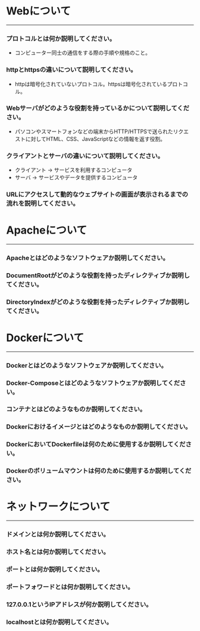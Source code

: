 # Webについて
---
### プロトコルとは何か説明してください。
- コンピューター同士の通信をする際の手順や規格のこと。


### httpとhttpsの違いについて説明してください。
- httpは暗号化されていないプロトコル。httpsは暗号化されているプロトコル。


### Webサーバがどのような役割を持っているかについて説明してください。
- パソコンやスマートフォンなどの端末からHTTP/HTTPSで送られたリクエストに対してHTML、CSS、JavaScriptなどの情報を返す役割。


### クライアントとサーバの違いについて説明してください。
- クライアント → サービスを利用するコンピュータ
- サーバ → サービスやデータを提供するコンピュータ


### URLにアクセスして動的なウェブサイトの画面が表示されるまでの流れを説明してください。




# Apacheについて
---
### Apacheとはどのようなソフトウェアか説明してください。



### DocumentRootがどのような役割を持ったディレクティブか説明してください。



### DirectoryIndexがどのような役割を持ったディレクティブか説明してください。





# Dockerについて
---
### Dockerとはどのようなソフトウェアか説明してください。



### Docker-Composeとはどのようなソフトウェアか説明してください。



### コンテナとはどのようなものか説明してください。



### Dockerにおけるイメージとはどのようなものか説明してください。



### DockerにおいてDockerfileは何のために使用するか説明してください。



### Dockerのボリュームマウントは何のために使用するか説明してください。




# ネットワークについて
---
### ドメインとは何か説明してください。



### ホスト名とは何か説明してください。



### ポートとは何か説明してください。



### ポートフォワードとは何か説明してください。



### 127.0.0.1というIPアドレスが何か説明してください。



### localhostとは何か説明してください。




